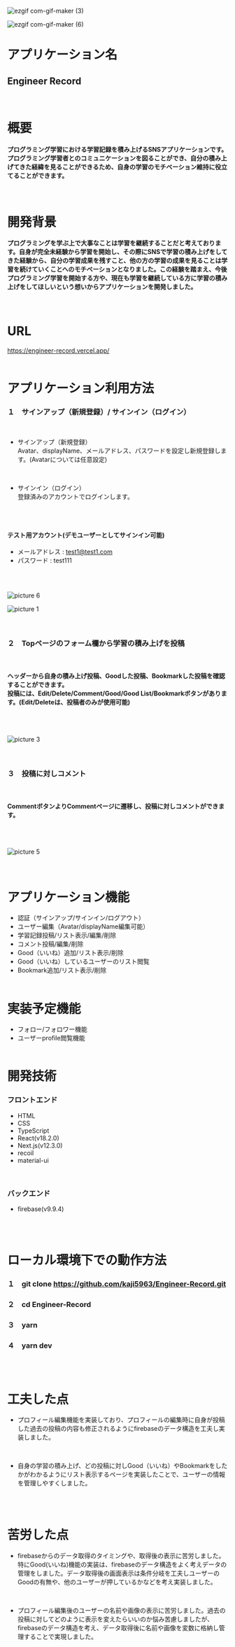 ![ezgif com-gif-maker (3)](https://user-images.githubusercontent.com/109277443/196737522-b04bec4b-ffee-4dd2-8ed8-77a1eea3c103.gif)
<br>

![ezgif com-gif-maker (6)](https://user-images.githubusercontent.com/109277443/196737550-b35cc472-f9c7-4292-ae4a-17f255ccce73.gif)
<br>

# アプリケーション名
## Engineer Record 
<br>

# 概要
#### プログラミング学習における学習記録を積み上げるSNSアプリケーションです。プログラミング学習者とのコミュニケーションを図ることができ、自分の積み上げてきた経緯を見ることができるため、自身の学習のモチベーション維持に役立てることができます。
<br>

# 開発背景
#### プログラミングを学ぶ上で大事なことは学習を継続することだと考えております。自身が完全未経験から学習を開始し、その際にSNSで学習の積み上げをしてきた経験から、自分の学習成果を残すこと、他の方の学習の成果を見ることは学習を続けていくことへのモチベーションとなりました。この経験を踏まえ、今後プログラミング学習を開始する方や、現在も学習を継続している方に学習の積み上げをしてほしいという想いからアプリケーションを開発しました。
<br>

# URL
https://engineer-record.vercel.app/
<br>
<br>
# アプリケーション利用方法

### １　サインアップ（新規登録）/ サインイン（ログイン）
<br>

- サインアップ（新規登録）<br>Avatar、displayName、メールアドレス、パスワードを設定し新規登録します。(Avatarについては任意設定)
<br>

- サインイン（ログイン）<br>登録済みのアカウントでログインします。
<br>
<br>

#### テスト用アカウント(デモユーザーとしてサインイン可能)
- メールアドレス : test1@test1.com
- パスワード : test111
<br>
<br>

![picture 6](images/3a8f1c2922cd3bd4985cb6be42743c37e4cc8788192450ffd23d794ab7943095.png) 
<br>

![picture 1](images/4e386634a9001ae1d2b459adcded05adb1a3052d76e9358eb4a9826c0fae1385.png)  
<br>
<br>

### ２　Topページのフォーム欄から学習の積み上げを投稿
<br>

#### ヘッダーから自身の積み上げ投稿、Goodした投稿、Bookmarkした投稿を確認することができます。<br>投稿には、Edit/Delete/Comment/Good/Good List/Bookmarkボタンがあります。(Edit/Deleteは、投稿者のみが使用可能)
<br>
<br>

![picture 3](images/7931ae78369b5af755daeb6d6f164c151002f041789596d2b75e95f7ed66961c.png)  
<br>
<br>

### ３　投稿に対しコメント
<br>

#### CommentボタンよりCommentページに遷移し、投稿に対しコメントができます。
<br>
<br>

![picture 5](images/f683f31c2844fc00d8471fc3d1bac1926be51fd2e73d4100ad8d1ebaf6522e65.png)  
<br>
<br>

# アプリケーション機能

- 認証（サインアップ/サインイン/ログアウト）
- ユーザー編集（Avatar/displayName編集可能）
- 学習記録投稿/リスト表示/編集/削除
- コメント投稿/編集/削除
- Good（いいね）追加/リスト表示/削除
- Good（いいね）しているユーザーのリスト閲覧
- Bookmark追加/リスト表示/削除
<br><br>

# 実装予定機能
- フォロー/フォロワー機能
- ユーザーprofile閲覧機能
<br><br>

# 開発技術
### フロントエンド
- HTML
- CSS
- TypeScript
- React(v18.2.0)
- Next.js(v12.3.0)
- recoil
- material-ui
<br>

### バックエンド
- firebase(v9.9.4)
<br>
<br>

# ローカル環境下での動作方法
### １　git clone https://github.com/kaji5963/Engineer-Record.git
### ２　cd Engineer-Record
### ３　yarn
### ４　yarn dev
<br><br>

# 工夫した点
- プロフィール編集機能を実装しており、プロフィールの編集時に自身が投稿した過去の投稿の内容も修正されるようにfirebaseのデータ構造を工夫し実装しました。
<br>

- 自身の学習の積み上げ、どの投稿に対しGood（いいね）やBookmarkをしたかがわかるようにリスト表示するページを実装したことで、ユーザーの情報を管理しやすくしました。
<br>
<br>

# 苦労した点
- firebaseからのデータ取得のタイミングや、取得後の表示に苦労しました。特にGood(いいね)機能の実装は、firebaseのデータ構造をよく考えデータの管理をしました。データ取得後の画面表示は条件分岐を工夫しユーザーのGoodの有無や、他のユーザーが押しているかなどを考え実装しました。
<br>

- プロフィール編集後のユーザーの名前や画像の表示に苦労しました。過去の投稿に対してどのように表示を変えたらいいのか悩み苦慮しましたが、firebaseのデータ構造を考え、データ取得後に名前や画像を変数に格納し管理することで実現しました。
